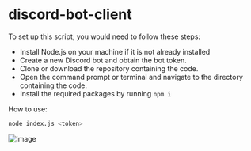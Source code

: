 # discord-bot-client

To set up this script, you would need to follow these steps:
  - Install Node.js on your machine if it is not already installed
  - Create a new Discord bot and obtain the bot token.
  - Clone or download the repository containing the code.
  - Open the command prompt or terminal and navigate to the directory containing the code.
  - Install the required packages by running `npm i`

How to use:
```sh
node index.js <token>
```

![image](https://user-images.githubusercontent.com/69421356/222793938-1d3bfcb8-642b-4004-bd62-cfabf7979e48.png)
